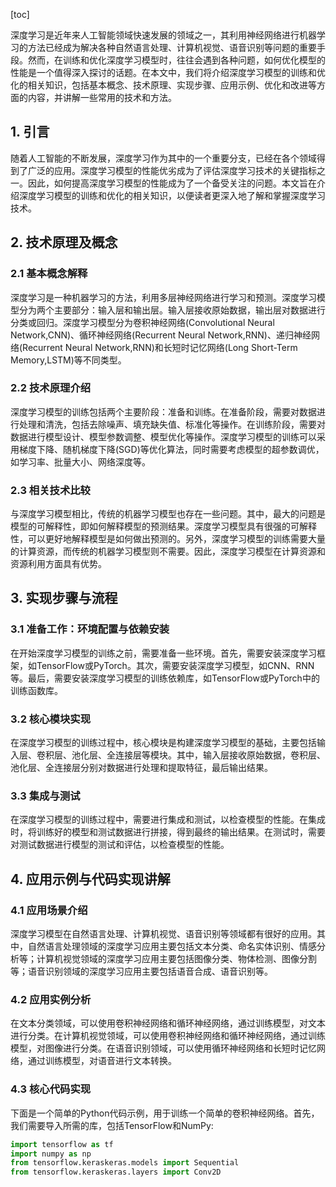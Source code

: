 
[toc]                    
                
                
深度学习是近年来人工智能领域快速发展的领域之一，其利用神经网络进行机器学习的方法已经成为解决各种自然语言处理、计算机视觉、语音识别等问题的重要手段。然而，在训练和优化深度学习模型时，往往会遇到各种问题，如何优化模型的性能是一个值得深入探讨的话题。在本文中，我们将介绍深度学习模型的训练和优化的相关知识，包括基本概念、技术原理、实现步骤、应用示例、优化和改进等方面的内容，并讲解一些常用的技术和方法。

## 1. 引言

随着人工智能的不断发展，深度学习作为其中的一个重要分支，已经在各个领域得到了广泛的应用。深度学习模型的性能优劣成为了评估深度学习技术的关键指标之一。因此，如何提高深度学习模型的性能成为了一个备受关注的问题。本文旨在介绍深度学习模型的训练和优化的相关知识，以便读者更深入地了解和掌握深度学习技术。

## 2. 技术原理及概念

### 2.1 基本概念解释

深度学习是一种机器学习的方法，利用多层神经网络进行学习和预测。深度学习模型分为两个主要部分：输入层和输出层。输入层接收原始数据，输出层对数据进行分类或回归。深度学习模型分为卷积神经网络(Convolutional Neural Network,CNN)、循环神经网络(Recurrent Neural Network,RNN)、递归神经网络(Recurrent Neural Network,RNN)和长短时记忆网络(Long Short-Term Memory,LSTM)等不同类型。

### 2.2 技术原理介绍

深度学习模型的训练包括两个主要阶段：准备和训练。在准备阶段，需要对数据进行处理和清洗，包括去除噪声、填充缺失值、标准化等操作。在训练阶段，需要对数据进行模型设计、模型参数调整、模型优化等操作。深度学习模型的训练可以采用梯度下降、随机梯度下降(SGD)等优化算法，同时需要考虑模型的超参数调优，如学习率、批量大小、网络深度等。

### 2.3 相关技术比较

与深度学习模型相比，传统的机器学习模型也存在一些问题。其中，最大的问题是模型的可解释性，即如何解释模型的预测结果。深度学习模型具有很强的可解释性，可以更好地解释模型是如何做出预测的。另外，深度学习模型的训练需要大量的计算资源，而传统的机器学习模型则不需要。因此，深度学习模型在计算资源和资源利用方面具有优势。

## 3. 实现步骤与流程

### 3.1 准备工作：环境配置与依赖安装

在开始深度学习模型的训练之前，需要准备一些环境。首先，需要安装深度学习框架，如TensorFlow或PyTorch。其次，需要安装深度学习模型，如CNN、RNN等。最后，需要安装深度学习模型的训练依赖库，如TensorFlow或PyTorch中的训练函数库。

### 3.2 核心模块实现

在深度学习模型的训练过程中，核心模块是构建深度学习模型的基础，主要包括输入层、卷积层、池化层、全连接层等模块。其中，输入层接收原始数据，卷积层、池化层、全连接层分别对数据进行处理和提取特征，最后输出结果。

### 3.3 集成与测试

在深度学习模型的训练过程中，需要进行集成和测试，以检查模型的性能。在集成时，将训练好的模型和测试数据进行拼接，得到最终的输出结果。在测试时，需要对测试数据进行模型的测试和评估，以检查模型的性能。

## 4. 应用示例与代码实现讲解

### 4.1 应用场景介绍

深度学习模型在自然语言处理、计算机视觉、语音识别等领域都有很好的应用。其中，自然语言处理领域的深度学习应用主要包括文本分类、命名实体识别、情感分析等；计算机视觉领域的深度学习应用主要包括图像分类、物体检测、图像分割等；语音识别领域的深度学习应用主要包括语音合成、语音识别等。

### 4.2 应用实例分析

在文本分类领域，可以使用卷积神经网络和循环神经网络，通过训练模型，对文本进行分类。在计算机视觉领域，可以使用卷积神经网络和循环神经网络，通过训练模型，对图像进行分类。在语音识别领域，可以使用循环神经网络和长短时记忆网络，通过训练模型，对语音进行文本转换。

### 4.3 核心代码实现

下面是一个简单的Python代码示例，用于训练一个简单的卷积神经网络。首先，我们需要导入所需的库，包括TensorFlow和NumPy:
```python
import tensorflow as tf
import numpy as np
from tensorflow.keraskeras.models import Sequential
from tensorflow.keraskeras.layers import Conv2D
```


